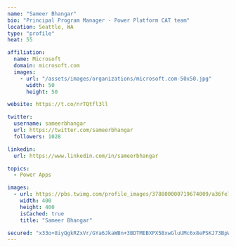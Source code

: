 ```yaml
---
name: "Sameer Bhangar"
bio: "Principal Program Manager - Power Platform CAT team"
location: Seattle, WA
type: "profile"
heat: 55

affiliation:
  name: Microsoft
  domain: microsoft.com
  images:
    - url: "/assets/images/organizations/microsoft.com-50x50.jpg"
      width: 50
      height: 50

website: https://t.co/nrTQtfl3ll

twitter:
  username: sameerbhangar
  url: https://twitter.com/sameerbhangar
  followers: 1028

linkedin:
  url: https://www.linkedin.com/in/sameerbhangar

topics:
  - Power Apps

images:
  - url: https://pbs.twimg.com/profile_images/378800000719674009/a36fe7ddfab1778b76e5793772e43798_400x400.jpeg
    width: 400
    height: 400
    isCached: true
    title: "Sameer Bhangar"

secured: "x33o+8iyQgkRZxVr/GYa6JkaWBn+3BDTMEBXPX5BxwGluUMc6x8ePSKJ73BpWdZqhoiGb4AOUv42YlegPqPX7wD5C30GRZRQL/YWbw9sTL25M6DwQY0BiwM8rDzY38YMvzyBZAr+1aqmCSzaeEHZuMFljGbij8EsYs4UsWFPLati6Qe7DmmN/Z4m7RXjKQFBfirw4jkJWHigwQyr/yOMVHSetQ7lCGoQV/db6WYIsMHgzr2I4KeOVzYDmAlnHFkN8uw6NUi9l/eKE/1fSsIjA6pR/bFxHI+bY/eWaVUyKQHCWpNnzkANKAEwWqOi+sghAPTTiKt38zCKSOWJBBRvDfC7y2Nhb/Z/N6lILwuRjhbBHTKKz07Riqbln2ur2wlcgHKNjaM1MYxLJaXPj7KUNVE87Ukz4ts2dU+af4pl7wE=;N8rTq2PwEMuTsPxeUymQqA=="
---
```


